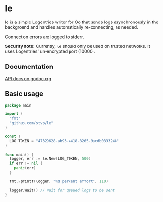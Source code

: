 # le

le is a simple Logentries writer for Go that sends logs asynchronously in the
background and handles automatically re-connecting, as needed.

Connection errors are logged to stderr.

**Security note:** Currently, `le` should only be used on trusted networks. It
uses Logentries' un-encrypted port (10000).

## Documentation

[API docs on godoc.org](http://godoc.org/github.com/stvp/le)

## Basic usage

```go
package main

import (
  "fmt"
  "github.com/stvp/le"
)

const (
  LOG_TOKEN = "47329628-ab93-4418-8265-9acdb0333248"
)

func main() {
  logger, err := le.New(LOG_TOKEN, 500)
  if err != nil {
    panic(err)
  }

  fmt.Fprintf(logger, "%d percent effort", 110)

  logger.Wait() // Wait for queued logs to be sent
}
```


